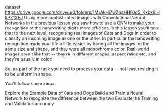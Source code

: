 dataset https://drive.google.com/drive/u/0/folders/1MvAkHi7wZqaHHF0d5_Kxbx6lHkPZ1XEJ
Using more sophisticated images with Convolutional Neural Networks
In the previous lesson you saw how to use a CNN to make your recognition of the handwriting digits more efficient. In this lesson you'll take that to the next level, recognizing real images of Cats and Dogs in order to classify an incoming image as one or the other. In particular the handwriting recognition made your life a little easier by having all the images be the same size and shape, and they were all monochrome color. Real-world images aren't like that -- they're in different shapes, aspect ratios etc, and they're usually in color!

So, as part of the task you need to process your data -- not least resizing it to be uniform in shape.

You'll follow these steps:

Explore the Example Data of Cats and Dogs
Build and Train a Neural Network to recognize the difference between the two
Evaluate the Training and Validation accuracy
